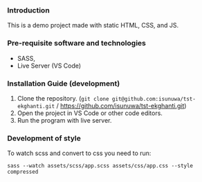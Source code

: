 ### Introduction

This is a demo project made with static HTML, CSS, and JS.

### Pre-requisite software and technologies

- SASS,
- Live Server (VS Code)

### Installation Guide (development)

1. Clone the repository. (`git clone git@github.com:isunuwa/tst-ekghanti.git` / https://github.com/isunuwa/tst-ekghanti.git)
2. Open the project in VS Code or other code editors.
3. Run the program with live server.

### Development of style

To watch scss and convert to css you need to run:

`sass --watch assets/scss/app.scss assets/css/app.css --style compressed`
